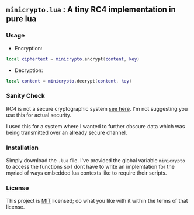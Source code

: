 ## `minicrypto.lua` : A tiny RC4 implementation in pure lua

### Usage 


- Encryption:
```lua
local ciphertext = minicrypto.encrypt(content, key)
```

- Decryption:
```lua
local content = minicrypto.decrypt(content, key)
```

### Sanity Check

RC4 is not a secure cryptographic system [see here](https://www.rc4nomore.com/vanhoef-usenix2015.pdf).
I'm not suggesting you use this for actual security.

I used this for a system where I wanted to further obscure data which was being transmitted over an already secure channel.

### Installation

Simply download the `.lua` file. I've provided the global variable `minicrypto` to access the functions so I dont have to write an implemtation for the myriad of ways embedded lua contexts like to require their scripts.

### License

This project is [MIT](https://choosealicense.com/licenses/mit/) licensed; do what you like with it within the terms of that license.

